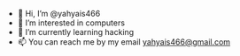 - 👋 Hi, I’m @yahyais466
- 👀 I’m interested in computers
- 🌱 I’m currently learning hacking
- 📫 You can reach me by my email yahyais466@gmail.com
<!---
yahyais466/yahyais466 is a ✨ special ✨ repository because its `README.md` (this file) appears on your GitHub profile.
You can click the Preview link to take a look at your changes.
--->
